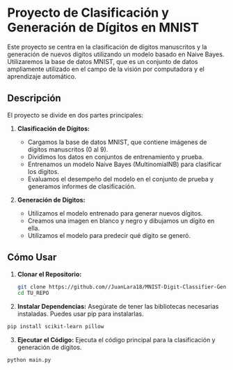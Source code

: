 # Proyecto de Clasificación y Generación de Dígitos en MNIST

Este proyecto se centra en la clasificación de dígitos manuscritos y la generación de nuevos dígitos utilizando un modelo basado en Naive Bayes. Utilizaremos la base de datos MNIST, que es un conjunto de datos ampliamente utilizado en el campo de la visión por computadora y el aprendizaje automático.

## Descripción

El proyecto se divide en dos partes principales:

1. **Clasificación de Dígitos:**
   - Cargamos la base de datos MNIST, que contiene imágenes de dígitos manuscritos (0 al 9).
   - Dividimos los datos en conjuntos de entrenamiento y prueba.
   - Entrenamos un modelo Naive Bayes (MultinomialNB) para clasificar los dígitos.
   - Evaluamos el desempeño del modelo en el conjunto de prueba y generamos informes de clasificación.

2. **Generación de Dígitos:**
   - Utilizamos el modelo entrenado para generar nuevos dígitos.
   - Creamos una imagen en blanco y negro y dibujamos un dígito en ella.
   - Utilizamos el modelo para predecir qué dígito se generó.

## Cómo Usar

1. **Clonar el Repositorio:**
   ```bash
   git clone https://github.com//JuanLara18/MNIST-Digit-Classifier-Generator.git
   cd TU_REPO
   ```

1. **Instalar Dependencias:**
Asegúrate de tener las bibliotecas necesarias instaladas. Puedes usar pip para instalarlas.
  ```bash
  pip install scikit-learn pillow
  ```

3. **Ejecutar el Código:**
Ejecuta el código principal para la clasificación y generación de dígitos.
  ```bash
  python main.py
  ```
